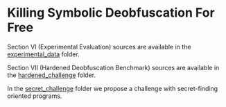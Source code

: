 # Killing Symbolic Deobfuscation For Free

Section VI (Experimental Evaluation) sources are available in the [experimental_data](https://github.com/binsec/hade/tree/master/experimental_data) folder.

Section VII (Hardened Deobfuscation Benchmark) sources are available in the [hardened_challenge](https://github.com/binsec/hade/tree/master/hardened_challenge) folder.

In the [secret_challenge](https://github.com/binsec/hade/tree/master/secret_challenge) folder we propose a challenge with secret-finding oriented programs.
